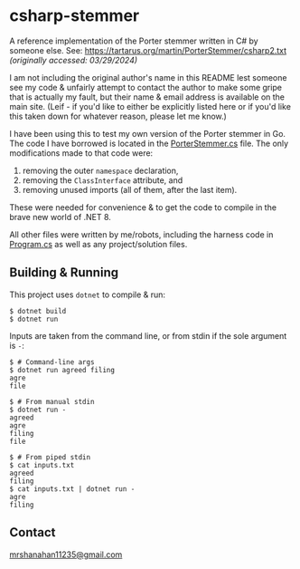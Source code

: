 # csharp-stemmer

A reference implementation of the Porter stemmer written in C# by someone else. See: https://tartarus.org/martin/PorterStemmer/csharp2.txt _(originally accessed: 03/29/2024)_

I am not including the original author's name in this README lest someone see my code & unfairly attempt to contact the author to make some gripe that is actually my fault, but their name & email address is available on the main site. (Leif - if you'd like to either be explicitly listed here or if you'd like this taken down for whatever reason, please let me know.)

I have been using this to test my own version of the Porter stemmer in Go. The code I have borrowed is located in the [PorterStemmer.cs](./PorterStemmer.cs) file. The only modifications made to that code were:

1. removing the outer `namespace` declaration,
2. removing the `ClassInterface` attribute, and
3. removing unused imports (all of them, after the last item).

These were needed for convenience & to get the code to compile in the brave new world of .NET 8.

All other files were written by me/robots, including the harness code in [Program.cs](./Program.cs) as well as any project/solution files.

## Building & Running

This project uses `dotnet` to compile & run:

    $ dotnet build
    $ dotnet run

Inputs are taken from the command line, or from stdin if the sole argument is `-`:

    $ # Command-line args
    $ dotnet run agreed filing
    agre
    file

    $ # From manual stdin
    $ dotnet run -
    agreed
    agre
    filing
    file

    $ # From piped stdin
    $ cat inputs.txt
    agreed
    filing
    $ cat inputs.txt | dotnet run -
    agre
    filing

## Contact

mrshanahan11235@gmail.com